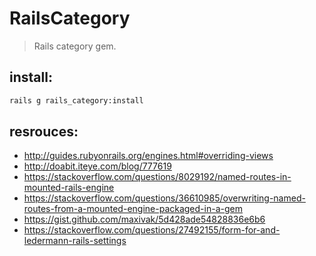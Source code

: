 # RailsCategory
> Rails category gem.


## install:
```bash
rails g rails_category:install
```

## resrouces:
+ http://guides.rubyonrails.org/engines.html#overriding-views
+ http://doabit.iteye.com/blog/777619
+ https://stackoverflow.com/questions/8029192/named-routes-in-mounted-rails-engine
+ https://stackoverflow.com/questions/36610985/overwriting-named-routes-from-a-mounted-engine-packaged-in-a-gem
+ https://gist.github.com/maxivak/5d428ade54828836e6b6
+ https://stackoverflow.com/questions/27492155/form-for-and-ledermann-rails-settings